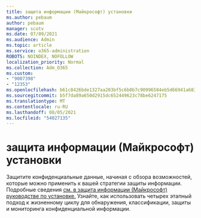 ```yaml
---
title: защита информации (Майкрософт) установки
ms.author: pebaum
author: pebaum
manager: scotv
ms.date: 07/09/2021
ms.audience: Admin
ms.topic: article
ms.service: o365-administration
ROBOTS: NOINDEX, NOFOLLOW
localization_priority: Normal
ms.collection: Adm_O365
ms.custom:
- "9007398"
- "12353"
ms.openlocfilehash: b61c8426bde1327aa203bf5c6b0b7c90996584eb5d66941a683e3672654619ac
ms.sourcegitcommit: b5f7da89a650d2915dc652449623c78be6247175
ms.translationtype: MT
ms.contentlocale: ru-RU
ms.lasthandoff: 08/05/2021
ms.locfileid: "54027135"
---
```

# <a name="microsoft-information-protection-setup-guide"></a>защита информации (Майкрософт) установки

Защитите конфиденциальные данные, начиная с обзора возможностей, которые можно применить к вашей стратегии защиты информации. Подробные сведения [см. в защита информации (Майкрософт) руководстве по установке.](https://admin.microsoft.com/adminportal/home#/modernonboarding/mipsetupguide) Узнайте, как использовать четырех этапный подход к жизненному циклу для обнаружения, классификации, защиты и мониторинга конфиденциальной информации.